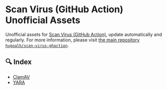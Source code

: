[scan-virus-ghaction]: https://github.com/hugoalh/scan-virus-ghaction

# Scan Virus (GitHub Action) Unofficial Assets

Unofficial assets for [Scan Virus (GitHub Action)][scan-virus-ghaction], update automatically and regularly. For more information, please visit [the main repository `hugoalh/scan-virus-ghaction`][scan-virus-ghaction].

## 🔍 Index

- [ClamAV](./clamav/index.tsv)
- [YARA](./yara/index.tsv)
